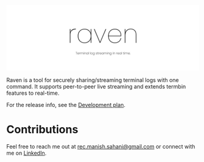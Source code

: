 ![banner.jpg](/static/banner.jpg)

Raven is a tool for securely sharing/streaming terminal logs with one command. It supports peer-to-peer live streaming and extends termbin features to real-time. 

For the release info, see the  [Development plan](https://www.notion.so/Raven-a69eefb50f4944cca27ecfef99203333).

# Contributions

Feel free to reach me out at [rec.manish.sahani@gmail.com](mailto:rec.manish.sahani@gmail.com) or connect with me on [LinkedIn](https://www.linkedin.com/in/manishsahani).

